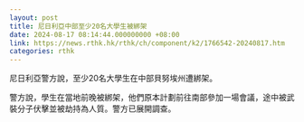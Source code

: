 ```yaml
---
layout: post
title: 尼日利亞中部至少20名大學生被綁架
date: 2024-08-17 08:14:44.000000000 +08:00
link: https://news.rthk.hk/rthk/ch/component/k2/1766542-20240817.htm
categories: rthk
---
```


尼日利亞警方說，至少20名大學生在中部貝努埃州遭綁架。

警方說，學生在當地前晚被綁架，他們原本計劃前往南部參加一場會議，途中被武裝分子伏擊並被劫持為人質。警方已展開調查。
